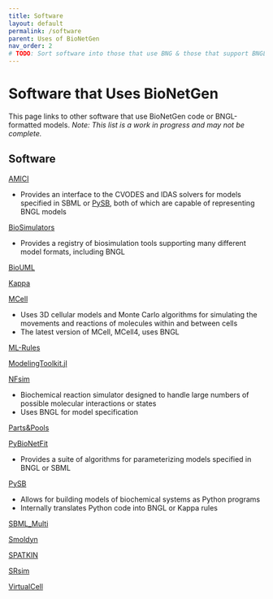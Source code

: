 ```yaml
---
title: Software
layout: default
permalink: /software
parent: Uses of BioNetGen
nav_order: 2
# TODO: Sort software into those that use BNG & those that support BNGL models; add blurbs about usage/compatibility
---
```


# Software that Uses BioNetGen
This page links to other software that use BioNetGen code or BNGL-formatted models. *Note: This list is a work in progress and may not be complete.*

## Software
[AMICI](https://amici.readthedocs.io/en/latest/index.html)
* Provides an interface to the CVODES and IDAS solvers for models specified in SBML or [PySB](https://pysb.org/), both of which are capable of representing BNGL models


[BioSimulators](https://biosimulators.org/)
* Provides a registry of biosimulation tools supporting many different model formats, including BNGL


[BioUML](https://www.biouml.org/)


[Kappa](https://kappalanguage.org/)


[MCell](https://mcell.org/)
* Uses 3D cellular models and Monte Carlo algorithms for simulating the movements and reactions of molecules within and between cells
* The latest version of MCell, MCell4, uses BNGL

[ML-Rules]()


[ModelingToolkit.jl](https://mtk.sciml.ai/stable/)


[NFsim](http://michaelsneddon.net/nfsim/)
* Biochemical reaction simulator designed to handle large numbers of possible molecular interactions or states
* Uses BNGL for model specification


[Parts&Pools]()


[PyBioNetFit](https://bionetfit.nau.edu/)
* Provides a suite of algorithms for parameterizing models specified in BNGL or SBML


[PySB](https://pysb.org/)
* Allows for building models of biochemical systems as Python programs
* Internally translates Python code into BNGL or Kappa rules


[SBML_Multi]()


[Smoldyn](https://www.smoldyn.org/)


[SPATKIN](https://pmbm.ippt.pan.pl/web/Spatkin)


[SRsim](https://www.biosys.uni-jena.de/Members/Gerd+Gruenert/SRSim.html)


[VirtualCell](https://vcell.org/bionetgen/)